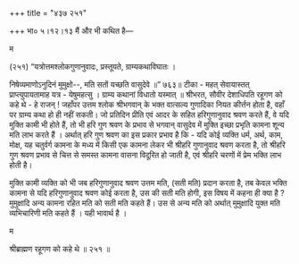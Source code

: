 +++
title = "४३७ २५१"

+++
भा० ५।१२।१३ मैं और भी कथित है— 

म 

(२५१) “यत्रोत्तमश्लोकगुणानुवादः, प्रस्तूयते, ग्राम्यकथाविघातः । 

निषेव्यमाणोऽनुदिनं मुमुक्षो--, मति सतों यच्छति वासुदेवे ॥” ७६३॥ टीका - महत् सेवायास्तत् प्राप्त्युपायतामाह यत्र - येषुमहत्सु । ग्राम्य कथानां विधातो यस्मात् ॥ श्रीभरत, सौवीर देशाधिपति रहूगण को कहे थे - हे राजन् ! जहाँपर उत्तम श्लोक श्रीभगवान् के भक्त वात्सल्य गुणादिका नियत कीर्त्तन होता है, वहाँ पर ग्राम्य कथा हो ही नहीं सकती। जो प्रतिदिन प्रीति एवं आदर के सहित हरिगुणानुवाद श्रवण करते हैं, वे यदि मुक्ति कामी भी होते हैं, तो भी हरि गुण श्रवण के प्रभाव से भगवान् वासुदेव में मुक्ति इच्छा प्रभृति कामना शून्य मति लाभ करते हैं । अर्थात् हरि गुण श्रवण का इस प्रकार प्रभाव है कि - यदि कोई व्यक्ति धर्म, अर्थ, काम, मोक्ष, यह चतुर्वर्ग कामना के मध्य में किसी एक कामना लेकर भी श्रीहरि गुणानुवाद श्रवण करता है, तो श्रीहरि गुण श्रवण प्रभाव से चित्त से समस्त कामना वासना विदूरित हो जाती है, एवं श्रीहरि चरणों में प्रेम भक्ति लाभ होती है। 

मुक्ति कामी व्यक्ति को भी जब हरिगुणानुवाद श्रवण उत्तम मति, (सती मति) प्रदान करता है, तब केवल भक्ति कामना से यदि हरिगुणानुवाद श्रवण कोई करता है, उस की सती मति होगी, इस विषय में कहना ही क्या है ? मुमुक्षादि अन्य कामना रहित मति को सती मति कहते हैं। उस से अन्य मति को अर्थात् मुमुक्षादि युक्त मति व्यभिचारिणी मति कहते हैं । यही भावार्थ है । 

म 

श्रीब्राह्मण रहूगण को कहे थे ॥ २५१ ॥ 
